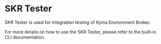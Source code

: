 # SKR Tester

SKR Tester is used for integration testing of Kyma Environment Broker. 

For more details on how to use the SKR Tester, please refer to the built-in CLI documentation.